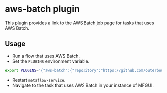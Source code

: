 # aws-batch plugin

This plugin provides a link to the AWS Batch job page for tasks that uses AWS Batch.

## Usage

* Run a flow that uses AWS Batch.
* Set the `PLUGINS` environment variable.
``` bash
export PLUGINS='{"aws-batch":{"repository":"https://github.com/outerbounds/mfgui_plugins.git","paths":["aws-batch"],"ref":"origin/main","parameters":{"sandbox":"allow-popups allow-popups-to-escape-sandbox"}}}'
```
* Restart `metaflow-service`.
* Navigate to the task that uses AWS Batch in your instance of MFGUI.
